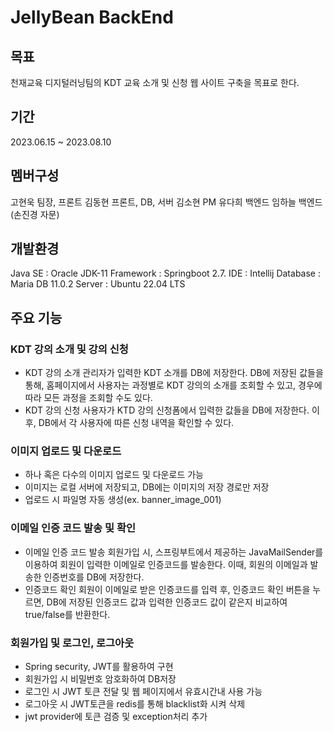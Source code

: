 # JellyBean BackEnd
## 목표
천재교육 디지털러닝팀의 KDT 교육 소개 및 신청 웹 사이트 구축을 목표로 한다.
## 기간
2023.06.15 ~ 2023.08.10
## 멤버구성
고현욱 팀장, 프론트
김동현 프론트, DB, 서버
김소현 PM
유다희 백엔드
임하늘 백엔드
(손진경 자문)
## 개발환경
Java SE : Oracle JDK-11
Framework : Springboot 2.7.
IDE : Intellij
Database : Maria DB 11.0.2
Server : Ubuntu 22.04 LTS
## 주요 기능
### KDT 강의 소개 및 강의 신청
+ KDT 강의 소개
관리자가 입력한 KDT 소개를 DB에 저장한다.
DB에 저장된 값들을 통해, 홈페이지에서 사용자는 과정별로 KDT 강의의 소개를 조회할 수 있고, 경우에 따라 모든 과정을 조회할 수도 있다.
+ KDT 강의 신청
사용자가 KTD 강의 신청폼에서 입력한 값들을 DB에 저장한다.
이후, DB에서 각 사용자에 따른 신청 내역을 확인할 수 있다.
### 이미지 업로드 및 다운로드
+ 하나 혹은 다수의 이미지 업로드 및 다운로드 가능
+ 이미지는 로컬 서버에 저장되고, DB에는 이미지의 저장 경로만 저장
+ 업로드 시 파일명 자동 생성(ex. banner_image_001)
### 이메일 인증 코드 발송 및 확인
+ 이메일 인증 코드 발송
회원가입 시, 스프링부트에서 제공하는 JavaMailSender를 이용하여 회원이 입력한 이메일로 인증코드를 발송한다.
이때, 회원의 이메일과 발송한 인증번호를 DB에 저장한다.
+ 인증코드 확인
회원이 이메일로 받은 인증코드를 입력 후, 인증코드 확인 버튼을 누르면, DB에 저장된 인증코드 값과 입력한 인증코드 값이 같은지 비교하여 true/false를 반환한다.
### 회원가입 및 로그인, 로그아웃
+ Spring security, JWT를 활용하여 구현
+ 회원가입 시 비밀번호 암호화하여 DB저장
+ 로그인 시 JWT 토큰 전달 및 웹 페이지에서 유효시간내 사용 가능
+ 로그아웃 시 JWT토큰을 redis를 통해 blacklist화 시켜 삭제
+ jwt provider에 토큰 검증 및 exception처리 추가
